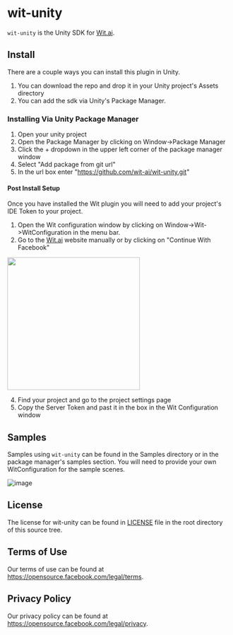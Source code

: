 # wit-unity
`wit-unity` is the Unity SDK for [Wit.ai](http://wit.ai).

## Install
There are a couple ways you can install this plugin in Unity.

1. You can download the repo and drop it in your Unity project's Assets directory
2. You can add the sdk via Unity's Package Manager.

### Installing Via Unity Package Manager
1. Open your unity project
2. Open the Package Manager by clicking on Window->Package Manager
3. Click the + dropdown in the upper left corner of the package manager window
4. Select "Add package from git url"
5. In the url box enter "https://github.com/wit-ai/wit-unity.git"

#### Post Install Setup
Once you have installed the Wit plugin you will need to add your project's IDE Token to your project.
1. Open the Wit configuration window by clicking on Window->Wit->WitConfiguration in the menu bar.
2. Go to the [Wit.ai](http://wit.ai) website manually or by clicking on "Continue With Facebook" 
<image src="https://user-images.githubusercontent.com/645359/125703060-59d62659-1dd6-442f-a92d-d8ec142c53d8.png" width=300>

4. Find your project and go to the project settings page
5. Copy the Server Token and past it in the box in the Wit Configuration window

## Samples
Samples using `wit-unity` can be found in the Samples directory or in the package manager's samples section. You will need to provide your own WitConfiguration for the sample scenes.

![image](https://user-images.githubusercontent.com/645359/121092454-6bab1100-c7a0-11eb-9cb1-87dd8ae6e875.png)


## License
The license for wit-unity can be found in [LICENSE](https://github.com/wit-ai/wit-unity/blob/main/LICENSE) file in the root directory of this source tree.

## Terms of Use
Our terms of use can be found at https://opensource.facebook.com/legal/terms.

## Privacy Policy
Our privacy policy can be found at https://opensource.facebook.com/legal/privacy.
